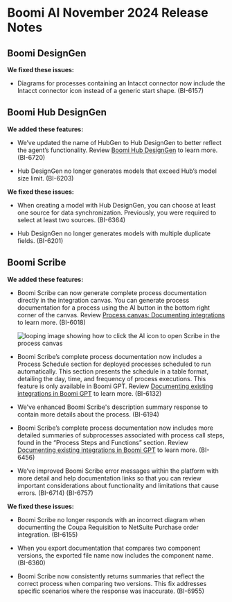 #  Boomi AI November 2024 Release Notes

<head>
  <meta name="guidename" content="Release Notes"/>
  <meta name="context" content="GUID-c8828202-14cd-4c0a-ad47-4c66b2809e44"/>
</head>

## Boomi DesignGen

**We fixed these issues:**

- Diagrams for processes containing an Intacct connector now include the Intacct connector icon instead of a generic start shape. (BI-6157)

## Boomi Hub DesignGen

**We added these features:**

- We’ve updated the name of HubGen to Hub DesignGen to better reflect the agent’s functionality. Review [Boomi Hub DesignGen](/docs/Atomsphere/Platform/atm-BoomiAI_Boomi_HubGen.md) to learn more. (BI-6720)

- Hub DesignGen no longer generates models that exceed Hub’s model size limit. (BI-6203)

**We fixed these issues:**

- When creating a model with Hub DesignGen, you can choose at least one source for data synchronization. Previously, you were required to select at least two sources. (BI-6364)

- Hub DesignGen no longer generates models with multiple duplicate fields. (BI-6201)

## Boomi Scribe

**We added these features:**

- Boomi Scribe can now generate complete process documentation directly in the integration canvas. You can generate process documentation for a process using the AI button in the bottom right corner of the canvas. Review [Process canvas: Documenting integrations](/docs/Atomsphere/Platform/atm-BoomiAI_Generating_documentation_in_the_canvas.md) to learn more. (BI-6018)

  ![looping image showing how to click the AI icon to open Scribe in the process canvas](https://files.help.boomi.com/gifs/scribe-integration-canvas.gif)

- Boomi Scribe’s complete process documentation now includes a Process Schedule section for deployed processes scheduled to run automatically. This section presents the schedule in a table format, detailing the day, time, and frequency of process executions. This feature is only available in Boomi GPT. Review [Documenting existing integrations in Boomi GPT](/docs/Atomsphere/Platform/atm-BoomiAI_Create_Documentation_for_Existing_Process.md) to learn more. (BI-6132)

- We've enhanced Boomi Scribe's description summary response to contain more details about the process. (BI-6194)

- Boomi Scribe’s complete process documentation now includes more detailed summaries of subprocesses associated with process call steps, found in the “Process Steps and Functions” section. Review [Documenting existing integrations in Boomi GPT](/docs/Atomsphere/Platform/atm-BoomiAI_Create_Documentation_for_Existing_Process.md) to learn more. (BI-6456)

- We’ve improved Boomi Scribe error messages within the platform with more detail and help documentation links so that you can review important considerations about functionality and limitations that cause errors. (BI-6714) (BI-6757)

**We fixed these issues:**

- Boomi Scribe no longer responds with an incorrect diagram when documenting the Coupa Requisition to NetSuite Purchase order integration. (BI-6155)

- When you export documentation that compares two component versions, the exported file name now includes the component name. (BI-6360)

- Boomi Scribe now consistently returns summaries that reflect the correct process when comparing two versions. This fix addresses specific scenarios where the response was inaccurate. (BI-6955)

